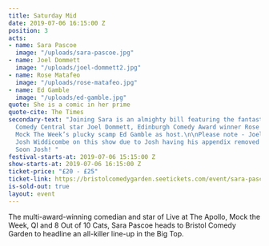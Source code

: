 ```yaml
---
title: Saturday Mid
date: 2019-07-06 16:15:00 Z
position: 3
acts:
- name: Sara Pascoe
  image: "/uploads/sara-pascoe.jpg"
- name: Joel Dommett
  image: "/uploads/joel-dommett2.jpg"
- name: Rose Matafeo
  image: "/uploads/rose-matafeo.jpg"
- name: Ed Gamble
  image: "/uploads/ed-gamble.jpg"
quote: She is a comic in her prime
quote-cite: The Times
secondary-text: "Joining Sara is an almighty bill featuring the fantastically funny
  Comedy Central star Joel Dommett, Edinburgh Comedy Award winner Rose Matafeo and
  Mock The Week’s plucky scamp Ed Gamble as host.\n\nPlease note - Joel Dommett replaces
  Josh Widdicombe on this show due to Josh having his appendix removed - Get Well
  Soon Josh! "
festival-starts-at: 2019-07-06 15:15:00 Z
show-starts-at: 2019-07-06 16:15:00 Z
ticket-price: "£20 - £25"
ticket-link: https://bristolcomedygarden.seetickets.com/event/sara-pascoe/big-top-bristol-comedy-garden/1365171
is-sold-out: true
layout: event
---
```


The multi-award-winning comedian and star of Live at The Apollo, Mock the Week, QI and 8 Out of 10 Cats, Sara Pascoe heads to Bristol Comedy Garden to headline an all-killer line-up in the Big Top.